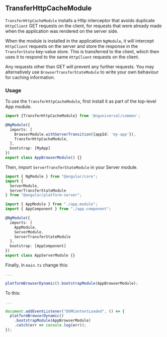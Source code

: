 ## TransferHttpCacheModule

`TransferHttpCacheModule` installs a Http interceptor that avoids duplicate `HttpClient` GET requests
on the client, for requests that were already made when the application was rendered on the server
side.

When the module is installed in the application `NgModule`, it will intercept `HttpClient` requests
on the server and store the response in the `TransferState` key-value store. This is transferred to the client, which then uses it to respond to the same `HttpClient` requests on the client.

Any requests other than GET will prevent any further requests. You may alternatively use `BrowserTransferStateModule` to write your own behaviour for caching information.

### Usage

To use the `TransferHttpCacheModule`, first install it as part of the top-level App module.

```ts
import {TransferHttpCacheModule} from '@nguniversal/common';

@NgModule({
  imports: [
    BrowserModule.withServerTransition({appId: 'my-app'}),
    TransferHttpCacheModule,
  ],
  bootstrap: [MyApp]
})
export class AppBrowserModule() {}
```
Then, import `ServerTransferStateModule` in your Server module.

```ts
import { NgModule } from "@angular/core";
import {
  ServerModule,
  ServerTransferStateModule
} from "@angular/platform-server";

import { AppModule } from "./app.module";
import { AppComponent } from "./app.component";

@NgModule({
  imports: [
    AppModule,
    ServerModule,
    ServerTransferStateModule
  ],
  bootstrap: [AppComponent]
})
export class AppServerModule {}

```
Finally, in `main.ts` change this:

```ts
...

platformBrowserDynamic().bootstrapModule(AppBrowserModule);
```
To this: 

```ts
...

document.addEventListener("DOMContentLoaded", () => {
  platformBrowserDynamic()
    .bootstrapModule(AppBrowserModule)
    .catch(err => console.log(err));
});
```
